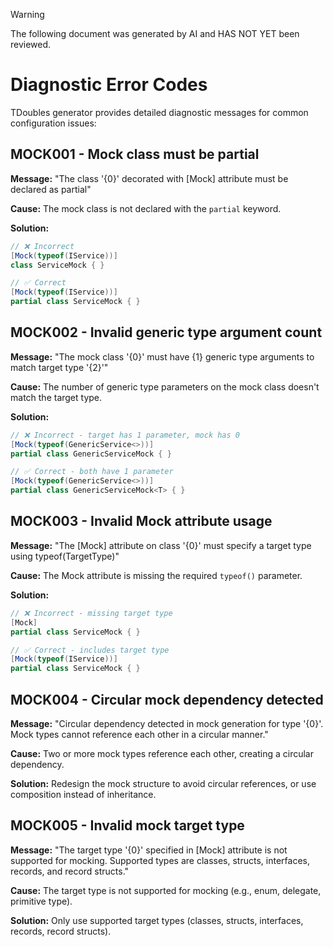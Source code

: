 > [!WARNING]
> The following document was generated by AI and HAS NOT YET been reviewed.





# Diagnostic Error Codes

TDoubles generator provides detailed diagnostic messages for common configuration issues:


## MOCK001 - Mock class must be partial

**Message:** "The class '{0}' decorated with [Mock] attribute must be declared as partial"

**Cause:** The mock class is not declared with the `partial` keyword.

**Solution:**
```csharp
// ❌ Incorrect
[Mock(typeof(IService))]
class ServiceMock { }

// ✅ Correct
[Mock(typeof(IService))]
partial class ServiceMock { }
```


## MOCK002 - Invalid generic type argument count

**Message:** "The mock class '{0}' must have {1} generic type arguments to match target type '{2}'"

**Cause:** The number of generic type parameters on the mock class doesn't match the target type.

**Solution:**
```csharp
// ❌ Incorrect - target has 1 parameter, mock has 0
[Mock(typeof(GenericService<>))]
partial class GenericServiceMock { }

// ✅ Correct - both have 1 parameter
[Mock(typeof(GenericService<>))]
partial class GenericServiceMock<T> { }
```


## MOCK003 - Invalid Mock attribute usage

**Message:** "The [Mock] attribute on class '{0}' must specify a target type using typeof(TargetType)"

**Cause:** The Mock attribute is missing the required `typeof()` parameter.

**Solution:**
```csharp
// ❌ Incorrect - missing target type
[Mock]
partial class ServiceMock { }

// ✅ Correct - includes target type
[Mock(typeof(IService))]
partial class ServiceMock { }
```


## MOCK004 - Circular mock dependency detected

**Message:** "Circular dependency detected in mock generation for type '{0}'. Mock types cannot reference each other in a circular manner."

**Cause:** Two or more mock types reference each other, creating a circular dependency.

**Solution:** Redesign the mock structure to avoid circular references, or use composition instead of inheritance.


## MOCK005 - Invalid mock target type

**Message:** "The target type '{0}' specified in [Mock] attribute is not supported for mocking. Supported types are classes, structs, interfaces, records, and record structs."

**Cause:** The target type is not supported for mocking (e.g., enum, delegate, primitive type).

**Solution:** Only use supported target types (classes, structs, interfaces, records, record structs).
